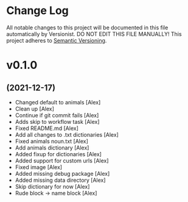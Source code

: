 # Change Log

All notable changes to this project will be documented in this file
automatically by Versionist. DO NOT EDIT THIS FILE MANUALLY!
This project adheres to [Semantic Versioning](http://semver.org/).

# v0.1.0
## (2021-12-17)

* Changed default to animals [Alex]
* Clean up [Alex]
* Continue if git commit fails [Alex]
* Adds skip to workflow task [Alex]
* Fixed README.md [Alex]
* Add all changes to .txt dictionaries [Alex]
* Fixed animals noun.txt [Alex]
* Add animals dictionary [Alex]
* Added fixup for dictionaries [Alex]
* Added support for custom urls [Alex]
* Fixed image [Alex]
* Added missing debug package [Alex]
* Added missing data directory [Alex]
* Skip dictionary for now [Alex]
* Rude block -> name block [Alex]

